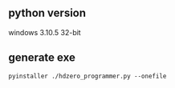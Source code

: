 ## python version

windows 3.10.5 32-bit

## generate exe

```
pyinstaller ./hdzero_programmer.py --onefile
```

